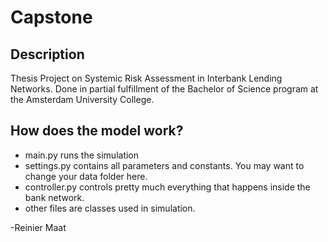 Capstone
========

Description
-----------
Thesis Project on Systemic Risk Assessment in Interbank Lending Networks. Done in partial fulfillment of the Bachelor
of Science program at the Amsterdam University College.

How does the model work?
------------------------
* main.py runs the simulation
* settings.py contains all parameters and constants. You may want to change your data folder here.
* controller.py controls pretty much everything that happens inside the bank network.
* other files are classes used in simulation.

-Reinier Maat
